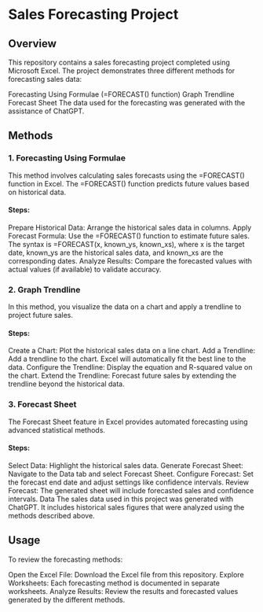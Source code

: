 # Sales Forecasting Project
## Overview
This repository contains a sales forecasting project completed using Microsoft Excel. The project demonstrates three different methods for forecasting sales data:

Forecasting Using Formulae (=FORECAST() function)
Graph Trendline
Forecast Sheet
The data used for the forecasting was generated with the assistance of ChatGPT.

## Methods
### 1. Forecasting Using Formulae
This method involves calculating sales forecasts using the =FORECAST() function in Excel. The =FORECAST() function predicts future values based on historical data.

#### Steps:

Prepare Historical Data: Arrange the historical sales data in columns.
Apply Forecast Formula: Use the =FORECAST() function to estimate future sales. The syntax is =FORECAST(x, known_ys, known_xs), where x is the target date, known_ys are the historical sales data, and known_xs are the corresponding dates.
Analyze Results: Compare the forecasted values with actual values (if available) to validate accuracy.
### 2. Graph Trendline
In this method, you visualize the data on a chart and apply a trendline to project future sales.

#### Steps:

Create a Chart: Plot the historical sales data on a line chart.
Add a Trendline: Add a trendline to the chart. Excel will automatically fit the best line to the data.
Configure the Trendline: Display the equation and R-squared value on the chart.
Extend the Trendline: Forecast future sales by extending the trendline beyond the historical data.
### 3. Forecast Sheet
The Forecast Sheet feature in Excel provides automated forecasting using advanced statistical methods.

#### Steps:

Select Data: Highlight the historical sales data.
Generate Forecast Sheet: Navigate to the Data tab and select Forecast Sheet.
Configure Forecast: Set the forecast end date and adjust settings like confidence intervals.
Review Forecast: The generated sheet will include forecasted sales and confidence intervals.
Data
The sales data used in this project was generated with ChatGPT. It includes historical sales figures that were analyzed using the methods described above.

## Usage
To review the forecasting methods:

Open the Excel File: Download the Excel file from this repository.
Explore Worksheets: Each forecasting method is documented in separate worksheets.
Analyze Results: Review the results and forecasted values generated by the different methods.
